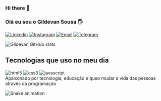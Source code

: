 ### Hi there 👋

### Olá eu sou o Gildevan Sousa 🖐️
[![Linkedin](	https://img.shields.io/badge/LinkedIn-0077B5?style=for-the-badge&logo=linkedin&logoColor=white)](https://www.linkedin.com/in/gildevan-sousa/ )
[![Instagram](https://img.shields.io/badge/Instagram-E4405F?style=for-the-badge&logo=instagram&logoColor=white)](https://www.instagram.com/gil.developer/)
[![Email](https://img.shields.io/badge/Gmail-D14836?style=for-the-badge&logo=gmail&logoColor=white)](https://mail.google.com/mail/u/0/#inbox)
[![Telegram](https://img.shields.io/badge/Telegram-2CA5E0?style=for-the-badge&logo=telegram&logoColor=white)](https://t.me/+O00ZYz0dovo3MjIx)

![Gildevan GitHub stats](https://github-readme-stats.vercel.app/api?username=devgildevan&show_icons=true&theme=dracula)

<!-- [![Top Langs](https://github-readme-stats.vercel.app/api/top-langs/?username=devgildevan)](https://github.com/anuraghazra/github-readme-stats) -->
## Tecnologias que uso no meu dia

<div style="display: inline-block">
    <img  align="center" alt="html5"src="https://img.shields.io/badge/HTML5-E34F26?style=for-the-badge&logo=html5&logoColor=white">
    <img  align="center" alt="css3"src="https://img.shields.io/badge/CSS3-1572B6?style=for-the-badge&logo=css3&logoColor=white">
  <img  align="center" alt="javascript"src="https://img.shields.io/badge/JavaScript-F7DF1E?style=for-the-badge&logo=javascript&logoColor=black">
   
    
 </div>
 <br>
 Apaixonado por tecnologia, educação e queo mudar a vida das pessoas através da programação

 ![Snake animation]()
